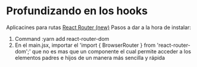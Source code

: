 # Profundizando en los hooks

Aplicacines para rutas [React Router (new)](https://reactrouter.com/en/main/start/tutorial)
Pasos a dar a la hora de instalar:

  1. Command :yarn add react-router-dom
  2. En el main.jsx, importar el 'import { BrowserRouter } from 'react-router-dom';' que no es mas que un componente el cual permite acceder a los elementos padres e hijos de un manera más sencilla y rápida
